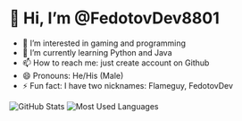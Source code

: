 # 👋 Hi, I’m @FedotovDev8801
- 👀 I’m interested in gaming and programming
- 🌱 I’m currently learning Python and Java
- 📫 How to reach me: just create account on Github
- 😄 Pronouns: He/His (Male)
- ⚡ Fun fact: I have two nicknames: Flameguy, FedotovDev

![GitHub Stats](https://github-readme-stats.vercel.app/api?username=FedotovDev8801&show_icons=true&theme=radical)
![Most Used Languages](https://github-readme-stats.vercel.app/api/top-langs/?username=FedotovDev8801&layout=compact&theme=radical)


<!---
FedotovDev8801/FedotovDev8801 is a ✨ special ✨ repository because its `README.md` (this file) appears on your GitHub profile.
You can click the Preview link to take a look at your changes.
--->
